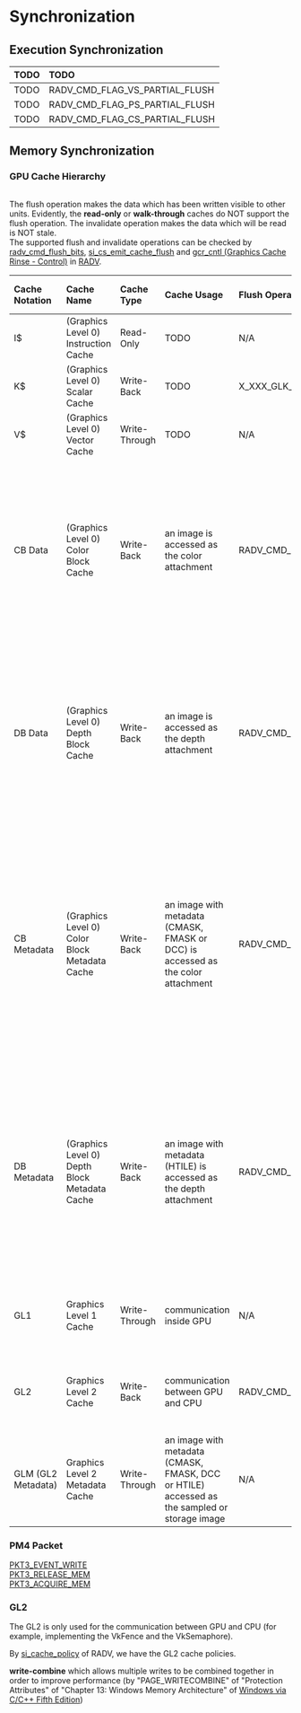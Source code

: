 # Synchronization  

## Execution Synchronization

TODO | TODO  
:- | :-  
TODO | RADV_CMD_FLAG_VS_PARTIAL_FLUSH  
TODO | RADV_CMD_FLAG_PS_PARTIAL_FLUSH  
TODO | RADV_CMD_FLAG_CS_PARTIAL_FLUSH  

## Memory Synchronization  

### GPU Cache Hierarchy  

```graphviz
```

The flush operation makes the data which has been written visible to other units. Evidently, the **read-only** or **walk-through** caches do NOT support the flush operation. The invalidate operation makes the data which will be read is NOT stale.  
The supported flush and invalidate operations can be checked by [radv_cmd_flush_bits](https://gitlab.freedesktop.org/mesa/mesa/-/blob/22.3/src/amd/vulkan/radv_private.h#L1173), [si_cs_emit_cache_flush](https://gitlab.freedesktop.org/mesa/mesa/-/blob/22.3/src/amd/vulkan/si_cmd_buffer.c#L1335) and [gcr_cntl (Graphics Cache Rinse - Control)](https://gitlab.freedesktop.org/mesa/mesa/-/blob/22.3/src/amd/vulkan/si_cmd_buffer.c#L1100) in [RADV](https://docs.mesa3d.org/drivers/radv.html).  

Cache Notation | Cache Name | Cache Type | Cache Usage | Flush Operation RADV | Flush Operation Usage | Invalidate Operation RADV | Invalidate Operation Usage  
:- | :- | :- | :- | :- | :- | :- | :-  
I\$ | (Graphics Level 0) Instruction Cache | Read-Only | TODO | N/A | N/A | RADV_CMD_FLAG_INV_SCACHE | TODO  
K\$ | (Graphics Level 0) Scalar Cache | Write-Back | TODO | X_XXX_GLK_WB | TODO | RADV_CMD_FLAG_INV_KCACHE | TODO  
V\$ | (Graphics Level 0) Vector Cache | Write-Through | TODO | N/A | N/A | RADV_CMD_FLAG_INV_VCACHE | TODO  
CB Data | (Graphics Level 0) Color Block Cache | Write-Back | an image is accessed as the color attachment | RADV_CMD_FLAG_FLUSH_AND_INV_CB | an image has been written as the color attachment and will be read by another usage <br /> the data will be flushed to GL1 and written directly to GL2 | RADV_CMD_FLAG_FLUSH_AND_INV_CB | TODO  
DB Data | (Graphics Level 0) Depth Block Cache | Write-Back | an image is accessed as the depth attachment | RADV_CMD_FLAG_FLUSH_AND_INV_DB | an image has been written as the depth attachment and will be read by another usage <br /> the data will be flushed to GL1 and written directly to GL2 | RADV_CMD_FLAG_FLUSH_AND_INV_DB | TODO  
CB Metadata | (Graphics Level 0) Color Block Metadata Cache | Write-Back | an image with metadata (CMASK, FMASK or DCC) is accessed as the color attachment | RADV_CMD_FLAG_FLUSH_AND_INV_CB_META | an image with metadata (CMASK, FMASK or DCC) has been written as the color attachment and will be read by another usage <br /> the data will be flushed to GL1 and written directly to GL2 | RADV_CMD_FLAG_FLUSH_AND_INV_CB_META | TODO  
DB Metadata | (Graphics Level 0) Depth Block Metadata Cache | Write-Back | an image with metadata (HTILE) is accessed as the depth attachment  | RADV_CMD_FLAG_FLUSH_AND_INV_DB_META | an image with metadata (HTILE) has been written as the depth attachment and will be read by another usage <br /> the data will be flushed to GL1 and written directly to GL2 | RADV_CMD_FLAG_FLUSH_AND_INV_DB_META | TODO  
GL1 | Graphics Level 1 Cache | Write-Through | communication inside GPU |  N/A | N/A | X_XXX_GL1_INV | the data has been written to GL1 by the flush operation and will be read by GPU <br /> the data has been written by one computer shader and will be read by another computer (there are multiple GL1 and GL2 caches but the coherency is NOT maintained for computer shader)  
GL2 | Graphics Level 2 Cache | Write-Back |	communication between GPU and CPU | RADV_CMD_FLAG_WB_L2 | the data has been written by GPU and will be read by CPU | RADV_CMD_FLAG_INV_L2 | the data without the "VK_MEMORY_PROPERTY_HOST_COHERENT_BIT" has been written by CPU and will be read by GPU   
GLM (GL2 Metadata) | Graphics Level 2 Metadata Cache | Write-Through | an image with metadata (CMASK, FMASK, DCC or HTILE) accessed as the sampled or storage image | N/A | N/A | RADV_CMD_FLAG_INV_L2_METADATA | the metadata of the image has been written to GL2 by the flush operation and the image will be accessed as the sampled or storage image <br /> it is NOT necessary to invalidate the GLM when the data is accessed as the buffer since the data will NOT go through the GLM  

### PM4 Packet

[PKT3_EVENT_WRITE](https://gitlab.freedesktop.org/mesa/mesa/-/blob/22.3/src/amd/vulkan/si_cmd_buffer.c#L1144)  
[PKT3_RELEASE_MEM](https://gitlab.freedesktop.org/mesa/mesa/-/blob/22.3/src/amd/vulkan/si_cmd_buffer.c#L1218)  
[PKT3_ACQUIRE_MEM](https://gitlab.freedesktop.org/mesa/mesa/-/blob/22.3/src/amd/vulkan/si_cmd_buffer.c#L1233)  

### GL2

The GL2 is only used for the communication between GPU and CPU (for example, implementing the VkFence and the VkSemaphore).  

By [si_cache_policy](https://gitlab.freedesktop.org/mesa/mesa/-/blob/22.3/src/gallium/drivers/radeonsi/si_pipe.h#L285) of RADV, we have the GL2 cache policies.  

**write-combine** which allows multiple writes to be combined together in order to improve performance (by "PAGE_WRITECOMBINE" of "Protection Attributes" of "Chapter 13: Windows Memory Architecture" of [Windows via C/C++ Fifth Edition](https://www.microsoftpressstore.com/store/windows-via-c-c-plus-plus-9780735642980))  

